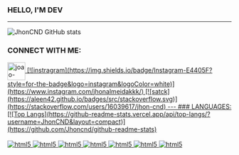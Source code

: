### HELLO, I'M DEV
---

![JhonCND GitHub stats](https://github-readme-stats.vercel.app/api?username=JhonCND&show_icons=true&theme=radical)

### CONNECT WITH ME:
<a href="https://cdn.jsdelivr.net/gh/devicons/devicon/icons/linkedin/linkedin-plain.svg" target="_black"> 
<img align="center" alt="joao-linkdin" heigth="40" width="40" src="https://www.linkedin.com/in/jo%C3%A3o-victor-almeida-210696191/"
style="max-width:100%;"
<a/>
[![instragram](https://img.shields.io/badge/Instagram-E4405F?style=for-the-badge&logo=instagram&logoColor=white)](https://www.instagram.com/jhonalmeidakkk/)
[![satck](https://aleen42.github.io/badges/src/stackoverflow.svg)](https://stackoverflow.com/users/16039617/jhon-cnd)
---
### LANGUAGES:
[![Top Langs](https://github-readme-stats.vercel.app/api/top-langs/?username=JhonCND&layout=compact)](https://github.com/Jhoncnd/github-readme-stats)

<div style="display: inline_block"><br/>
  <img aling="center" alt="html5"src="https://img.shields.io/badge/Python-3776AB?style=for-the-badge&logo=python&logoColor=white"/>
  <img aling="center" alt="html5"src="https://img.shields.io/badge/HTML5-E34F26?style=for-the-badge&logo=html5&logoColor=white"/>
    <img aling="center" alt="html5"src="https://img.shields.io/badge/CSS-239120?&style=for-the-badge&logo=css3&logoColor=white"/>
    <img aling="center" alt="html5"src="https://img.shields.io/badge/JavaScript-F7DF1E?style=for-the-badge&logo=javascript&logoColor=black"/>
    <img aling="center" alt="html5"src="https://img.shields.io/badge/Django-092E20?style=for-the-badge&logo=django&logoColor=white"/>
    <img aling="center" alt="html5"src="https://img.shields.io/badge/MySQL-00000F?style=for-the-badge&logo=mysql&logoColor=white"/>
    <img aling="center" alt="html5"src="https://img.shields.io/badge/Heroku-430098?style=for-the-badge&logo=heroku&logoColor=white"/>
</div>

